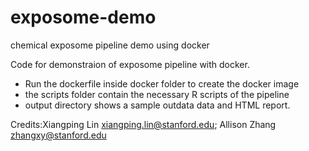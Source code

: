 # exposome-demo
chemical exposome pipeline demo using docker

Code for demonstraion of exposome pipeline with docker.

- Run the dockerfile inside docker folder to create the docker image
- the scripts folder contain the necessary R scripts of the pipeline
- output directory shows a sample outdata data and HTML report.

Credits:Xiangping Lin <xiangping.lin@stanford.edu>; Allison Zhang <zhangxy@stanford.edu>
